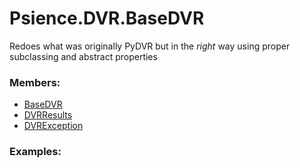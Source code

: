 # <a id="Psience.DVR.BaseDVR">Psience.DVR.BaseDVR</a>
    
Redoes what was originally PyDVR but in the _right_ way using proper subclassing and abstract properties

### Members:

  - [BaseDVR](BaseDVR/BaseDVR.md)
  - [DVRResults](BaseDVR/DVRResults.md)
  - [DVRException](BaseDVR/DVRException.md)

### Examples:



